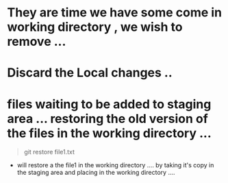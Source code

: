 # They are time we have some come in working directory , we wish to remove ...

# Discard the Local changes .. 


# files waiting to be  added to staging area  ... restoring the old version of the files in the working directory ...
> git restore file1.txt  

- will restore a the file1 in the working directory .... by taking it's copy in the staging area and placing in the working directory .... 